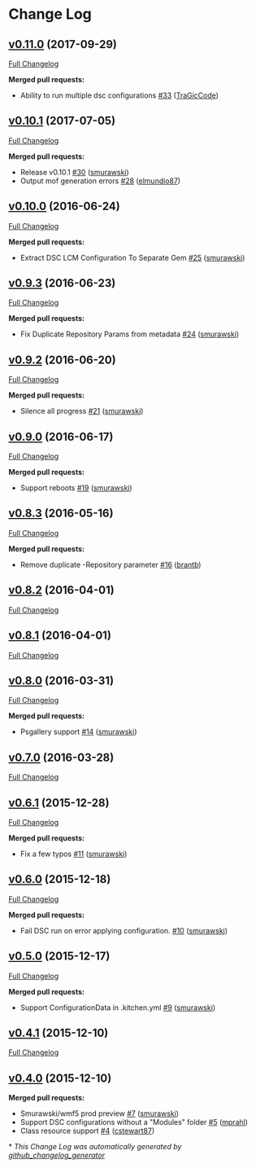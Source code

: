 # Change Log

## [v0.11.0](https://github.com/test-kitchen/kitchen-dsc/tree/v0.11.0) (2017-09-29)
[Full Changelog](https://github.com/test-kitchen/kitchen-dsc/compare/v0.10.1...v0.11.0)

**Merged pull requests:**

- Ability to run multiple dsc configurations [\#33](https://github.com/test-kitchen/kitchen-dsc/pull/33) ([TraGicCode](https://github.com/TraGicCode))

## [v0.10.1](https://github.com/test-kitchen/kitchen-dsc/tree/v0.10.1) (2017-07-05)
[Full Changelog](https://github.com/test-kitchen/kitchen-dsc/compare/v0.10.0...v0.10.1)

**Merged pull requests:**

- Release v0.10.1 [\#30](https://github.com/test-kitchen/kitchen-dsc/pull/30) ([smurawski](https://github.com/smurawski))
- Output mof generation errors [\#28](https://github.com/test-kitchen/kitchen-dsc/pull/28) ([elmundio87](https://github.com/elmundio87))

## [v0.10.0](https://github.com/test-kitchen/kitchen-dsc/tree/v0.10.0) (2016-06-24)
[Full Changelog](https://github.com/test-kitchen/kitchen-dsc/compare/v0.9.3...v0.10.0)

**Merged pull requests:**

- Extract DSC LCM Configuration To Separate Gem [\#25](https://github.com/test-kitchen/kitchen-dsc/pull/25) ([smurawski](https://github.com/smurawski))

## [v0.9.3](https://github.com/test-kitchen/kitchen-dsc/tree/v0.9.3) (2016-06-23)
[Full Changelog](https://github.com/test-kitchen/kitchen-dsc/compare/v0.9.2...v0.9.3)

**Merged pull requests:**

- Fix Duplicate Repository Params from metadata [\#24](https://github.com/test-kitchen/kitchen-dsc/pull/24) ([smurawski](https://github.com/smurawski))

## [v0.9.2](https://github.com/test-kitchen/kitchen-dsc/tree/v0.9.2) (2016-06-20)
[Full Changelog](https://github.com/test-kitchen/kitchen-dsc/compare/v0.9.0...v0.9.2)

**Merged pull requests:**

- Silence all progress [\#21](https://github.com/test-kitchen/kitchen-dsc/pull/21) ([smurawski](https://github.com/smurawski))

## [v0.9.0](https://github.com/test-kitchen/kitchen-dsc/tree/v0.9.0) (2016-06-17)
[Full Changelog](https://github.com/test-kitchen/kitchen-dsc/compare/v0.8.3...v0.9.0)

**Merged pull requests:**

- Support reboots [\#19](https://github.com/test-kitchen/kitchen-dsc/pull/19) ([smurawski](https://github.com/smurawski))

## [v0.8.3](https://github.com/test-kitchen/kitchen-dsc/tree/v0.8.3) (2016-05-16)
[Full Changelog](https://github.com/test-kitchen/kitchen-dsc/compare/v0.8.2...v0.8.3)

**Merged pull requests:**

- Remove duplicate -Repository parameter [\#16](https://github.com/test-kitchen/kitchen-dsc/pull/16) ([brantb](https://github.com/brantb))

## [v0.8.2](https://github.com/test-kitchen/kitchen-dsc/tree/v0.8.2) (2016-04-01)
[Full Changelog](https://github.com/test-kitchen/kitchen-dsc/compare/v0.8.1...v0.8.2)

## [v0.8.1](https://github.com/test-kitchen/kitchen-dsc/tree/v0.8.1) (2016-04-01)
[Full Changelog](https://github.com/test-kitchen/kitchen-dsc/compare/v0.8.0...v0.8.1)

## [v0.8.0](https://github.com/test-kitchen/kitchen-dsc/tree/v0.8.0) (2016-03-31)
[Full Changelog](https://github.com/test-kitchen/kitchen-dsc/compare/v0.7.0...v0.8.0)

**Merged pull requests:**

- Psgallery support [\#14](https://github.com/test-kitchen/kitchen-dsc/pull/14) ([smurawski](https://github.com/smurawski))

## [v0.7.0](https://github.com/test-kitchen/kitchen-dsc/tree/v0.7.0) (2016-03-28)
[Full Changelog](https://github.com/test-kitchen/kitchen-dsc/compare/v0.6.1...v0.7.0)

## [v0.6.1](https://github.com/test-kitchen/kitchen-dsc/tree/v0.6.1) (2015-12-28)
[Full Changelog](https://github.com/test-kitchen/kitchen-dsc/compare/v0.6.0...v0.6.1)

**Merged pull requests:**

- Fix a few typos [\#11](https://github.com/test-kitchen/kitchen-dsc/pull/11) ([smurawski](https://github.com/smurawski))

## [v0.6.0](https://github.com/test-kitchen/kitchen-dsc/tree/v0.6.0) (2015-12-18)
[Full Changelog](https://github.com/test-kitchen/kitchen-dsc/compare/v0.5.0...v0.6.0)

**Merged pull requests:**

- Fail DSC run on error applying configuration. [\#10](https://github.com/test-kitchen/kitchen-dsc/pull/10) ([smurawski](https://github.com/smurawski))

## [v0.5.0](https://github.com/test-kitchen/kitchen-dsc/tree/v0.5.0) (2015-12-17)
[Full Changelog](https://github.com/test-kitchen/kitchen-dsc/compare/v0.4.1...v0.5.0)

**Merged pull requests:**

- Support ConfigurationData in .kitchen.yml [\#9](https://github.com/test-kitchen/kitchen-dsc/pull/9) ([smurawski](https://github.com/smurawski))

## [v0.4.1](https://github.com/test-kitchen/kitchen-dsc/tree/v0.4.1) (2015-12-10)
[Full Changelog](https://github.com/test-kitchen/kitchen-dsc/compare/v0.4.0...v0.4.1)

## [v0.4.0](https://github.com/test-kitchen/kitchen-dsc/tree/v0.4.0) (2015-12-10)
**Merged pull requests:**

- Smurawski/wmf5 prod preview [\#7](https://github.com/test-kitchen/kitchen-dsc/pull/7) ([smurawski](https://github.com/smurawski))
- Support DSC configurations without a "Modules" folder [\#5](https://github.com/test-kitchen/kitchen-dsc/pull/5) ([mprahl](https://github.com/mprahl))
- Class resource support [\#4](https://github.com/test-kitchen/kitchen-dsc/pull/4) ([cstewart87](https://github.com/cstewart87))



\* *This Change Log was automatically generated by [github_changelog_generator](https://github.com/skywinder/Github-Changelog-Generator)*